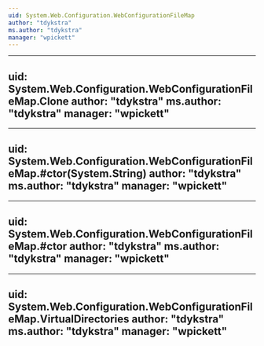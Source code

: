 ```yaml
---
uid: System.Web.Configuration.WebConfigurationFileMap
author: "tdykstra"
ms.author: "tdykstra"
manager: "wpickett"
---
```


---
uid: System.Web.Configuration.WebConfigurationFileMap.Clone
author: "tdykstra"
ms.author: "tdykstra"
manager: "wpickett"
---

---
uid: System.Web.Configuration.WebConfigurationFileMap.#ctor(System.String)
author: "tdykstra"
ms.author: "tdykstra"
manager: "wpickett"
---

---
uid: System.Web.Configuration.WebConfigurationFileMap.#ctor
author: "tdykstra"
ms.author: "tdykstra"
manager: "wpickett"
---

---
uid: System.Web.Configuration.WebConfigurationFileMap.VirtualDirectories
author: "tdykstra"
ms.author: "tdykstra"
manager: "wpickett"
---
